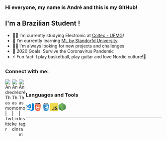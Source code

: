 ### Hi everyone, my name is André and this is my GitHub!

## I'm a Brazilian Student !

- 👨‍🎓 I’m currently studying Electronic at [Coltec - UFMG][university]!
- 🌱 I’m currently learning [ML by Standorfd University][mlcoursera]
- 👨‍💻 I'm always looking for new projects and challenges
- 🥅 2020 Goals: Survive the Coronavirus Pandemic
- ⚡ Fun fact: I play basketball, play guitar and love Nordic culture!🌟

### Connect with me:

[<img align="left" alt="Andre Thasmo | Twitter" width="22px" src="https://cdn.jsdelivr.net/npm/simple-icons@v3/icons/twitter.svg" />][twitter]
[<img align="left" alt="André Thasmo | LinkedIn" width="22px" src="https://cdn.jsdelivr.net/npm/simple-icons@v3/icons/linkedin.svg" />][linkedin]
[<img align="left" alt="André Thasmo | Instagram" width="22px" src="https://cdn.jsdelivr.net/npm/simple-icons@v3/icons/instagram.svg" />][instagram]

<br />

### Languages and Tools

[<img align="left" alt="Visual Studio Code" width="26px" src="https://raw.githubusercontent.com/github/explore/80688e429a7d4ef2fca1e82350fe8e3517d3494d/topics/visual-studio-code/visual-studio-code.png" />][linkedin]
[<img align="left" alt="HTML5" width="26px" src="https://raw.githubusercontent.com/github/explore/80688e429a7d4ef2fca1e82350fe8e3517d3494d/topics/html/html.png" />][linkedin]
[<img align="left" alt="CSS3" width="26px" src="https://raw.githubusercontent.com/github/explore/80688e429a7d4ef2fca1e82350fe8e3517d3494d/topics/css/css.png" />][linkedin]
[<img align="left" alt="JavaScript" width="26px" src="https://raw.githubusercontent.com/github/explore/80688e429a7d4ef2fca1e82350fe8e3517d3494d/topics/javascript/javascript.png" />][linkedin]
[<img align="left" alt="Node.js" width="26px" src="https://raw.githubusercontent.com/github/explore/80688e429a7d4ef2fca1e82350fe8e3517d3494d/topics/nodejs/nodejs.png" />][linkedin]

<br />
<br />

---

[university]: http://www.coltec.ufmg.br/coltec-ufmg/
[mlcoursera]: https://www.coursera.org/learn/machine-learning/
[twitter]: https://twitter.com/AndreThasmo
[instagram]: https://www.instagram.com/andre.thasmo/
[linkedin]: https://www.linkedin.com/in/andre-ribeiro-thasmo/

